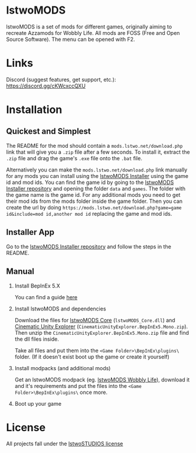 # lstwoMODS

lstwoMODS is a set of mods for different games, originally aiming to recreate Azzamods for Wobbly Life. All mods are FOSS (Free and Open Source Software). The menu can be opened with F2.

# Links

Discord (suggest features, get support, etc.): https://discord.gg/cKWcxccQXU

# Installation

## Quickest and Simplest

The README for the mod should contain a `mods.lstwo.net/download.php` link that will give you a `.zip` file after a few seconds. To install it, extract the `.zip` file and drag the game's `.exe` file onto the `.bat` file.

Alternatively you can make the `mods.lstwo.net/download.php` link manually for any mods you can install using the [lstwoMODS Installer](https://github.com/lstwoMODS/lstwoMODSInstaller) using the game id and mod ids. You can find the game id by going to the [lstwoMODS Installer repository](https://github.com/lstwoMODS/lstwoMODSInstaller) and opening the folder `data` and `games`. The folder with the game name is the game id. For any additional mods you need to get their mod ids from the mods folder inside the game folder. Then you can create the url by doing `https://mods.lstwo.net/download.php?game=game id&include=mod id,another mod id` replacing the game and mod ids.

## Installer App

Go to the [lstwoMODS Installer repository](https://github.com/lstwoMODS/lstwoMODSInstaller) and follow the steps in the README.

## Manual

1. Install BepInEx 5.X
   
   You can find a guide [here](https://docs.bepinex.dev/articles/user_guide/installation/index.html)

2. Install lstwoMODS and dependencies

   Download the files for [lstwoMODS Core](https://github.com/lstwoMODS/lstwoMODS-Core) (`lstwoMODS_Core.dll`) and [Cinematic Unity Explorer](https://github.com/originalnicodr/CinematicUnityExplorer/) (`CinematicUnityExplorer.BepInEx5.Mono.zip`).
   Then unzip the `CinematicUnityExplorer.BepInEx5.Mono.zip` file and find the dll files inside.

   Take all files and put them into the `<Game Folder>\BepInEx\plugins\` folder. (If it doesn't exist boot up the game or create it yourself)

3. Install modpacks (and additional mods)

   Get an lstwoMODS modpack (eg. [lstwoMODS Wobbly Life](https://github.com/lstwo/lstwoMODS)), download it and it's requirements and put the files into the `<Game Folder>\BepInEx\plugins\` once more.

5. Boot up your game


# License

All projects fall under the [lstwoSTUDIOS license](https://github.com/lstwo/license/blob/main/LICENSE.md)

<!--

**Here are some ideas to get you started:**

🙋‍♀️ A short introduction - what is your organization all about?
🌈 Contribution guidelines - how can the community get involved?
👩‍💻 Useful resources - where can the community find your docs? Is there anything else the community should know?
🍿 Fun facts - what does your team eat for breakfast?
🧙 Remember, you can do mighty things with the power of [Markdown](https://docs.github.com/github/writing-on-github/getting-started-with-writing-and-formatting-on-github/basic-writing-and-formatting-syntax)
-->
